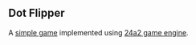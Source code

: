 ## Dot Flipper
A [simple game][Dot Flipper] implemented using [24a2 game engine][24a2].

[24a2]: https://github.com/jamesroutley/24a2
[Dot Flipper]: https://tymekdev.github.io/24a2-dot-flipper
